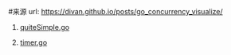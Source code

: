 #来源
url: https://divan.github.io/posts/go_concurrency_visualize/


1. [quiteSimple.go](https://divan.github.io/demos/gifs/hello.gif)

2. [timer.go](https://divan.github.io/demos/gifs/timers.gif)
